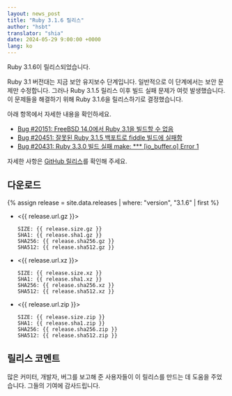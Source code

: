 ```yaml
---
layout: news_post
title: "Ruby 3.1.6 릴리스"
author: "hsbt"
translator: "shia"
date: 2024-05-29 9:00:00 +0000
lang: ko
---
```


Ruby 3.1.6이 릴리스되었습니다.

Ruby 3.1 버전대는 지금 보안 유지보수 단계입니다. 일반적으로 이 단계에서는 보안 문제만 수정합니다. 그러나 Ruby 3.1.5 릴리스 이후 빌드 실패 문제가 여럿 발생했습니다. 이 문제들을 해결하기 위해 Ruby 3.1.6을 릴리스하기로 결정했습니다.

아래 항목에서 자세한 내용을 확인하세요.

* [Bug #20151: FreeBSD 14.0에서 Ruby 3.1을 빌드할 수 없음](https://bugs.ruby-lang.org/issues/20151)
* [Bug #20451: 잘못된 Ruby 3.1.5 백포트로 fiddle 빌드에 실패함](https://bugs.ruby-lang.org/issues/20451)
* [Bug #20431: Ruby 3.3.0 빌드 실패 make: *** \[io_buffer.o\] Error 1](https://bugs.ruby-lang.org/issues/20431)

자세한 사항은 [GitHub 릴리스](https://github.com/ruby/ruby/releases/tag/v3_1_6)를 확인해 주세요.

## 다운로드

{% assign release = site.data.releases | where: "version", "3.1.6" | first %}

* <{{ release.url.gz }}>

      SIZE: {{ release.size.gz }}
      SHA1: {{ release.sha1.gz }}
      SHA256: {{ release.sha256.gz }}
      SHA512: {{ release.sha512.gz }}

* <{{ release.url.xz }}>

      SIZE: {{ release.size.xz }}
      SHA1: {{ release.sha1.xz }}
      SHA256: {{ release.sha256.xz }}
      SHA512: {{ release.sha512.xz }}

* <{{ release.url.zip }}>

      SIZE: {{ release.size.zip }}
      SHA1: {{ release.sha1.zip }}
      SHA256: {{ release.sha256.zip }}
      SHA512: {{ release.sha512.zip }}

## 릴리스 코멘트

많은 커미터, 개발자, 버그를 보고해 준 사용자들이 이 릴리스를 만드는 데 도움을 주었습니다.
그들의 기여에 감사드립니다.
